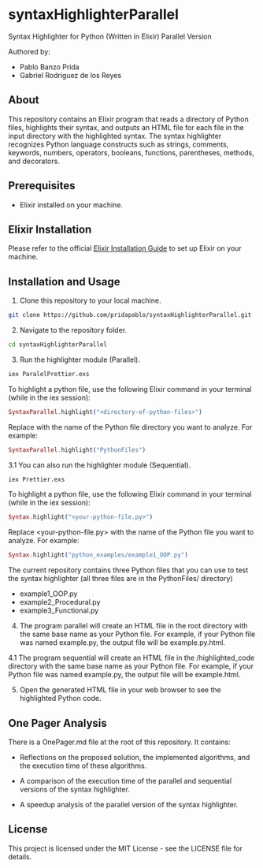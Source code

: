 # syntaxHighlighterParallel

Syntax Highlighter for Python (Written in Elixir) Parallel Version

Authored by:

- Pablo Banzo Prida
- Gabriel Rodriguez de los Reyes

## About

This repository contains an Elixir program that reads a directory of Python files, highlights their syntax, and outputs an HTML file for each file in the input directory with the highlighted syntax. The syntax highlighter recognizes Python language constructs such as strings, comments, keywords, numbers, operators, booleans, functions, parentheses, methods, and decorators.

## Prerequisites

- Elixir installed on your machine.

## Elixir Installation

Please refer to the official [Elixir Installation Guide](https://elixir-lang.org/install.html) to set up Elixir on your machine.

## Installation and Usage

1. Clone this repository to your local machine.

```bash
git clone https://github.com/pridapablo/syntaxHighlighterParallel.git
```

2. Navigate to the repository folder.

```bash
cd syntaxHighlighterParallel
```

3. Run the highlighter module (Parallel).

```bash
iex ParalelPrettier.exs
```

To highlight a python file, use the following Elixir command in your terminal (while in the iex session):

```elixir
SyntaxParallel.highlight("<directory-of-python-files>")
```

Replace <directory-of-python-files> with the name of the Python file directory you want to analyze. For example:

```elixir
SyntaxParallel.highlight("PythonFiles")
```

3.1 You can also run the highlighter module (Sequential).

```bash
iex Prettier.exs
```

To highlight a python file, use the following Elixir command in your terminal (while in the iex session):

```elixir
Syntax.highlight("<your-python-file.py>")
```

Replace <your-python-file.py> with the name of the Python file you want to analyze. For example:

```elixir
Syntax.highlight("python_examples/example1_OOP.py")
```

The current repository contains three Python files that you can use to test the syntax highlighter (all three files are in the PythonFiles/ directory)

- example1_OOP.py
- example2_Procedural.py
- example3_Functional.py

4. The program parallel will create an HTML file in the root directory with the same base name as your Python file. For example, if your Python file was named example.py, the output file will be example.py.html.

4.1 The program sequential will create an HTML file in the /highlighted_code directory with the same base name as your Python file. For example, if your Python file was named example.py, the output file will be example.html.

5. Open the generated HTML file in your web browser to see the highlighted Python code.

## One Pager Analysis

There is a OnePager.md file at the root of this repository. It contains:

- Reflections on the proposed solution, the implemented algorithms, and the execution time of these algorithms.

- A comparison of the execution time of the parallel and sequential versions of the syntax highlighter.

- A speedup analysis of the parallel version of the syntax highlighter.

## License

This project is licensed under the MIT License - see the LICENSE file for details.
